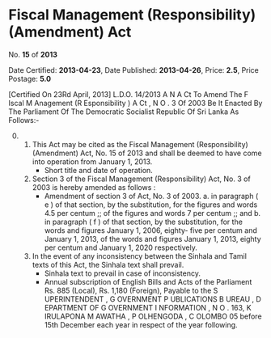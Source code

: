 # Fiscal Management (Responsibility) (Amendment) Act

No. **15** of **2013**

Date Certified: **2013-04-23**, Date Published: **2013-04-26**, Price: **2.5**, Price Postage: **5.0**

[Certified On 23Rd April, 2013]
L.D.O. 14/2013
A N  A Ct   To   Amend   The  F Iscal  M Anagement (R Esponsibility ) A Ct , N O . 3  Of  2003
Be It Enacted By The Parliament Of The Democratic Socialist Republic Of Sri Lanka As Follows:-

0. 
    1. This Act may be cited as the Fiscal Management (Responsibility) (Amendment) Act, No. 15 of 2013 and shall be deemed to have come into operation from January 1, 2013.
        - Short title and date of operation.
    2. Section 3 of the Fiscal Management (Responsibility) Act, No. 3 of 2003 is hereby amended as follows :
        - Amendment of section 3 of Act, No. 3 of 2003.
            a. in paragraph ( e ) of that section, by the substitution, for the figures and words 4.5  per centum  ;; of the figures and words  7 per centum  ;; and
            b. in paragraph ( f ) of that section, by the substitution, for the words and figures January 1, 2006, eighty- five  per centum  and January 1, 2013, of the words and figures January 1, 2013, eighty  per centum and January 1, 2020 respectively.
    3. In the event of any inconsistency between the Sinhala and Tamil texts of this Act, the Sinhala text shall  prevail.
        - Sinhala text to prevail in case of inconsistency.
        - Annual subscription of English Bills and Acts of the Parliament Rs. 885 (Local), Rs. 1,180 (Foreign), Payable to the S UPERINTENDENT , G OVERNMENT  P UBLICATIONS   B UREAU , D EPARTMENT   OF G OVERNMENT   I NFORMATION ,  N O . 163,  K IRULAPONA  M AWATHA , P OLHENGODA , C OLOMBO  05  before  15th December each year in respect of the year following.